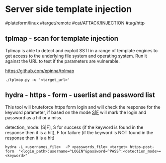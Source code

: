 # Server side template injection
#plateform/linux #target/remote #cat/ATTACK/INJECTION #tag/http

## tplmap - scan for template injection

Tplmap is able to detect and exploit SSTI in a range of template engines to get access to the underlying file system and operating system. Run it against the URL to test if the parameters are vulnerable.

https://github.com/epinna/tplmap

```
./tplmap.py -u '<target_url>'
```
## hydra - https - form - userlist and password list

This tool will bruteforce https form login and will check the response for the keyword parameter, if based on the mode [S|F](Success|Fail) will mark the login and password as a hit or a miss.

detection_mode: [S|F], S for success (if the keyword is found in the response then it is a hit), F for failure (if the keyword is NOT found in the response then it is a hit) 

```
hydra -L <usernames_file>  -P <passwords_file> <target> https-post-form  "<login_path>:username=^LOGIN^&password=^PASS^:<detection_mode>=<keyword>"
```